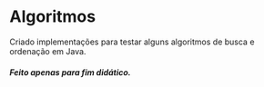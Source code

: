 # Algoritmos
Criado implementações para testar alguns algoritmos de busca e ordenação em Java.

##### Feito apenas para fim didático. 
